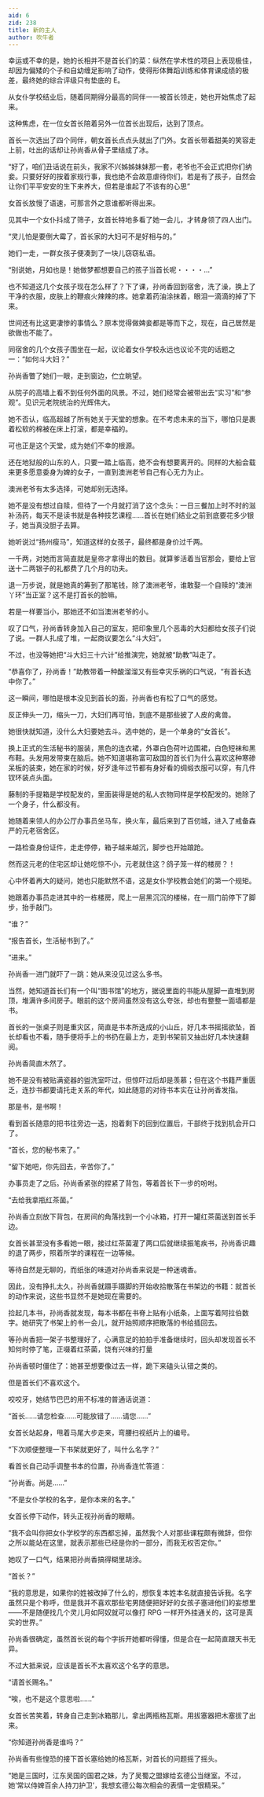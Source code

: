 ```yaml
---
aid: 6
zid: 238
title: 新的主人
author: 吹牛者
---
```


幸运或不幸的是，她的长相并不是首长们的菜：纵然在学术性的项目上表现极佳，却因为偏矮的个子和自幼缠足影响了动作，使得形体舞蹈训练和体育课成绩的极差，最终她的综合评级只有垫底的 E。

从女仆学校结业后，随着同期得分最高的同伴一一被首长领走，她也开始焦虑了起来。

这种焦虑，在一位女首长陪着另外一位首长出现后，达到了顶点。

首长一次选出了四个同伴，朝女首长点点头就出了门外。女首长带着甜美的笑容走上前，吐出的话却让孙尚香从骨子里结成了冰。

“好了，咱们丑话说在前头，我家不兴姊姊妹妹那一套，老爷也不会正式把你们纳妾。只要好好的按着家规行事，我也绝不会故意虐待你们，若是有了孩子，自然会让你们平平安安的生下来养大，但若是谁起了不该有的心思”

女首长放慢了语速，可那言外之意谁都听得出来。

见其中一个女仆抖成了筛子，女首长特地多看了她一会儿，才转身领了四人出门。

“灵儿怕是要倒大霉了，首长家的大妇可不是好相与的。”

她们一走，一群女孩子便凑到了一块儿窃窃私语。

“别说她，月如也是！她做梦都想要自己的孩子当首长呢・・・・…”

也不知道这几个女孩子现在怎么样了？下了课，孙尚香回到宿舍，洗了澡，换上了干净的衣服，皮肤上的鞭痕火辣辣的疼。她拿着药油涂抹着，眼泪一滴滴的掉了下来。

世间还有比这更凄惨的事情么？原本觉得做婢妾都是等而下之，现在，自己居然是欲做也不能了。

同宿舍的几个女孩子围坐在一起，议论着女仆学校永远也议论不完的话题之一：“如何斗大妇？”

孙尚香瞥了她们一眼，走到窗边，伫立眺望。

从院子的高墙上看不到任何外面的风景。不过，她们经常会被带出去“实习”和“参观”。见识元老院统治的光辉伟大。

她不否认，临高超越了所有她关于天堂的想象。在不考虑未来的当下，哪怕只是裹着松软的棉被在床上打滚，都是幸福的。

可也正是这个天堂，成为她们不幸的根源。

还在地狱般的山东的人，只要一踏上临高，绝不会有想要离开的。同样的大船会载来更多愿意委身为婢的女子，一直到澳洲老爷自己有心无力为止。

澳洲老爷有太多选择，可她却别无选择。

她不是没有想过自赎，但待了一个月就打消了这个念头：一日三餐加上时不时的滋补汤药，每天不是读书就是各种技艺课程……首长在她们结业之前到底要花多少银子，她当真没胆子去算。

她听说过“扬州瘦马”，知道这样的女孩子，最终都是身价过千两。

一千两，对她而言简直就是皇帝才拿得出的数目。就算爹活着当官那会，要给上官送十二两银子的礼都费了几个月的功夫。

退一万步说，就是她真的筹到了那笔钱，除了澳洲老爷，谁敢娶一个自赎的“澳洲丫环”当正室？这不是打首长的脸嘛。

若是一样要当小，那她还不如当澳洲老爷的小。

叹了口气，孙尚香转身加入自己的室友，把印象里几个恶毒的大妇都给女孩子们说了说。一群人扎成了堆，一起商议要怎么“斗大妇”。

不过，也没等她把“斗大妇三十六计”给推演完，她就被“助教”叫走了。

“恭喜你了，孙尚香！”助教带着一种酸溜溜又有些幸灾乐祸的口气说，“有首长选中你了。”

这一瞬间，哪怕是根本没见到首长的面，孙尚香也有松了口气的感觉。

反正伸头一刀，缩头一刀，大妇们再可怕，到底不是那些披了人皮的禽兽。

她很快就知道，没什么大妇要她去斗。选中她的，是一个单身的“女首长”。

换上正式的生活秘书的服装，黑色的连衣裙，外罩白色荷叶边围裙，白色短袜和黑布鞋。头发用发带束在脑后。她不知道堪称富可敌国的首长们为什么喜欢这种寒碜呆板的装束，她在家的时候，好歹逢年过节都有身好看的绸缎衣服可以穿，有几件钗环装点头面。

藤制的手提箱是学校配发的，里面装得是她的私人衣物同样是学校配发的。她除了一个身子，什么都没有。

她随着来领人的办公厅办事员坐马车，换火车，最后来到了百仞城，进入了戒备森严的元老宿舍区。

一路检查身份证件，走走停停，箱子越来越沉，脚步也开始踉跄。

然而这元老的住宅区却让她吃惊不小，元老就住这？鸽子笼一样的楼房？！

心中怀着再大的疑问，她也只能默然不语，这是女仆学校教会她们的第一个规矩。

她跟着办事员走进其中的一栋楼房，爬上一层黑沉沉的楼梯，在一扇门前停下了脚步，抬手敲门。

“谁？”

“报告首长，生活秘书到了。”

“进来。”

孙尚香一进门就吓了一跳：她从来没见过这么多书。

当然，她知道首长们有一个叫“图书馆”的地方，据说里面的书能从屋脚一直堆到房顶，堆满许多间房子。眼前的这个房间虽然没有这么夸张，却也有整整一面墙都是书。

首长的一张桌子则是重灾区，简直是书本所迭成的小山丘，好几本书摇摇欲坠，首长却看也不看，随手便将手上的书扔在最上方，走到书架前又抽出好几本快速翻阅。

孙尚香简直木然了。

她不是没有被贴满瓷器的盥洗室吓过，但惊吓过后却是羡慕；但在这个书籍严重匮乏，连抄书都要请托走关系的年代，如此随意的对待书本实在让孙尚香发指。

那是书，是书啊！

看到首长随意的把书往旁边一迭，抱着剩下的回到位置后，干部终于找到机会开口了。

“首长，您的秘书来了。”

“留下她吧，你先回去，辛苦你了。”

办事员走了之后。孙尚香紧张的捏紧了背包，等着首长下一步的吩咐。

“去给我拿瓶红茶菌。”

孙尚香立刻放下背包，在房间的角落找到一个小冰箱，打开一罐红茶菌送到首长手边。

女首长甚至没有多看她一眼，接过红茶菌灌了两口后就继续振笔疾书，孙尚香识趣的退了两步，照着所学的课程在一边等候。

等待自然是无聊的，而纸张的味道对孙尚香来说是一种迷魂香。

因此，没有挣扎太久，孙尚香就蹑手蹑脚的开始收拾散落在书架边的书籍：就首长的动作来说，这些书显然不是她现在需要的。

捡起几本书，孙尚香就发现，每本书都在书脊上贴有小纸条，上面写着阿拉伯数字。她研究了书架上的书一会儿，就开始照顺序把散落的书给插回去。

等孙尚香把一架子书整理好了，心满意足的拍拍手准备继续时，回头却发现首长不知何时停了笔，正啜着红茶菌，饶有兴味的打量

孙尚香顿时僵住了：她甚至想要像过去一样，跪下来磕头认错之类的。

但是首长们不喜欢这个。

咬咬牙，她结节巴巴的用不标准的普通话说道：

“首长……请您检查……可能放错了……请您……”

女首长站起身，甩着马尾大步走来，弯腰扫视纸片上的编号。

“下次顺便整理一下书架就更好了，叫什么名字？”

看首长自己动手调整书本的位置，孙尚香连忙答道：

“孙尚香。尚是……”

“不是女仆学校的名字，是你本来的名字。”

女首长停下动作，转头正视孙尚香的眼睛。

“我不会叫你把女仆学校学的东西都忘掉，虽然我个人对那些课程颇有微辞，但你之所以能站在这里，就表示那些已经是你的一部分，而我无权否定你。”

她叹了一口气，结果把孙尚香搞得糊里胡涂。

“首长？”

“我的意思是，如果你的姓被改掉了什么的，想恢复本姓本名就直接告诉我。名字虽然只是个称呼，但是我并不喜欢那些宅男随便把好好的女孩子塞进他们的妄想里——不是随便找几个灵儿月如阿奴就可以像打 RPG 一样开外挂通关的，这可是真实的世界。”

孙尚香很确定，虽然首长说的每个字拆开她都听得懂，但是合在一起简直跟天书无异。

不过大抵来说，应该是首长不太喜欢这个名字的意思。

“请首长赐名。”

“唉，也不是这个意思啦……”

女首长苦笑着，转身自己走到冰箱那儿，拿出两瓶格瓦斯。用拔塞器把木塞拔了出来。

“你知道孙尚香是谁吗？”

孙尚香有些惶恐的接下首长塞给她的格瓦斯，对首长的问题摇了摇头。

“她是三国时，江东吴国的国君之妹，为了吴蜀之盟嫁给玄德公当继室。不过，她‘常以侍婢百余人持刀护卫’，我想玄德公每次相会的表情一定很精采。”
